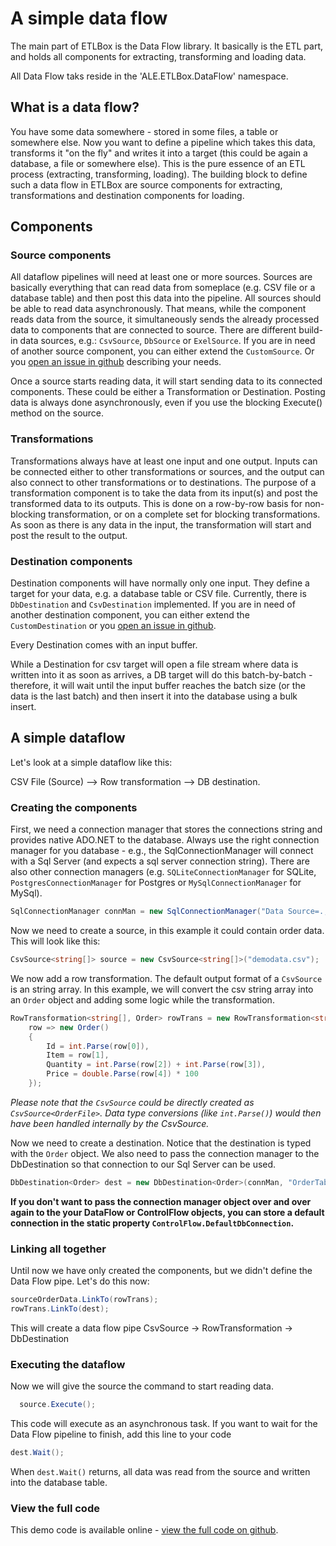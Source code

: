 ﻿# A simple data flow

The main part of ETLBox is the Data Flow library. It basically is the ETL part, and holds all components
for extracting, transforming and loading data. 

All Data Flow taks reside in the 'ALE.ETLBox.DataFlow' namespace.

## What is a data flow?

You have some data somewhere - stored in some files, a table or somewhere else. 
Now you want to define a pipeline which takes this data, transforms it "on the fly" and writes it into a target 
(this could be again a database, a file or somewhere else). 
This is the pure essence of an ETL process (extracting, transforming, loading).
The building block to define such a data flow in ETLBox are source components for extracting, transformations
and destination components for loading.

## Components 

### Source components

All dataflow pipelines will need at least one or more sources. Sources are basically everything that can read data from someplace 
(e.g. CSV file or a database table) and then post this data into the pipeline. All sources should be able to read data asynchronously. 
That means, while the component reads data from the source, it simultaneously sends the already processed data to components that are connected to source.
There are different build-in data sources, e.g.: `CsvSource`, `DbSource` or `ExelSource`. If you are in need of another source component, you can either extend the 
`CustomSource`. Or you [open an issue in github](https://github.com/roadrunnerlenny/etlbox/issues) describing your needs. 

Once a source starts reading data, it will start sending data to its connected components. These could be either a Transformation or Destination.
Posting data is always done asynchronously, even if you use the blocking Execute() method on the source.  

### Transformations

Transformations always have at least one input and one output. Inputs can be connected either to other transformations or 
sources, and the output can also connect to other transformations or to destinations. 
The purpose of a transformation component is to take the data from its input(s) and post the transformed data to its outputs. 
This is done on a row-by-row basis for non-blocking transformation, or on a complete set for blocking transformations.
As soon as there is any data in the input, the transformation will start and post the result to the output. 

### Destination components 

Destination components will have normally only one input. They define a target for your data, e.g. a database table or CSV file. Currently, there is `DbDestination` 
and `CsvDestination` implemented. If you are in need of another destination component, you can either extend the `CustomDestination` or you [open an 
issue in github](https://github.com/roadrunnerlenny/etlbox/issues).

Every Destination comes with an input buffer. 

While a Destination for csv target will open a file stream where data is written into it as soon as arrives, 
a DB target will do this batch-by-batch - therefore, 
it will wait until the input buffer reaches the batch size (or the data is the last batch) and then insert 
it into the database using a bulk insert. 


## A simple dataflow

Let's look at a simple dataflow like this:

CSV File (Source) --> Row transformation --> DB destination.

### Creating the components 

First, we need a connection manager that stores the connections string and provides native ADO.NET to the database.
Always use the right connection manager for you database - e.g., the SqlConnectionManager will connect with 
a Sql Server (and expects a sql server connection string). There are also other connection managers
(e.g. `SQLiteConnectionManager` for SQLite, `PostgresConnectionManager` for Postgres or `MySqlConnectionManager`
for MySql).

```C#
SqlConnectionManager connMan = new SqlConnectionManager("Data Source=.;Initial Catalog=demo;Integrated Security=false;User=sa;password=reallyStrongPwd123");
```

Now we need to create a source, in this example it could contain order data. This will look like this:

```C#
CsvSource<string[]> source = new CsvSource<string[]>("demodata.csv");
```

We now add a row transformation. The default output format of a `CsvSource` is an string array. In this example, 
we will convert the csv string array into an `Order` object and adding some logic while the transformation.

```C#
RowTransformation<string[], Order> rowTrans = new RowTransformation<string[], Order>(
    row => new Order()
    {
        Id = int.Parse(row[0]),
        Item = row[1],
        Quantity = int.Parse(row[2]) + int.Parse(row[3]),
        Price = double.Parse(row[4]) * 100
    });
```

*Please note that the `CsvSource` could be directly created as `CsvSource<OrderFile>`. Data type conversions 
(like `int.Parse()`) would then have been handled internally by the CsvSource.*

Now we need to create a destination. Notice that the destination is typed with the `Order` object. We also
need to pass the connection manager to the DbDestination so that connection to our Sql Server can be used. 

```C#
DbDestination<Order> dest = new DbDestination<Order>(connMan, "OrderTable");
```

**If you don't want to pass the connection manager object over and over again to the your DataFlow or ControlFlow objects,
you can store a default connection in the static property `ControlFlow.DefaultDbConnection`.**

### Linking all together

Until now we have only created the components, but we didn't define the Data Flow pipe. Let's do this now:

```C#
sourceOrderData.LinkTo(rowTrans);
rowTrans.LinkTo(dest);
```

This will create a data  flow pipe CsvSource -> RowTransformation -> DbDestination

### Executing the dataflow

Now we will give the source the command to start reading data. 

```C#
  source.Execute();
``` 

This code will execute as an asynchronous task. If you want to wait for the Data Flow pipeline to finish, add this line to your code

```C#
dest.Wait();
```

When `dest.Wait()` returns, all data was read from the source and written into the database table. 

### View the full code

This demo code is available online - [view the full code on github](https://github.com/roadrunnerlenny/etlboxdemo/tree/master/SimpeFlow).

